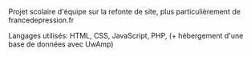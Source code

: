 Projet scolaire d'équipe sur la refonte de site, plus particulièrement de francedepression.fr

Langages utilisés: HTML, CSS, JavaScript, PHP, (+ hébergement d'une base de données avec UwAmp)

